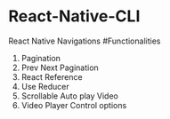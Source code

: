 # React-Native-CLI
React Native Navigations 
#Functionalities
1. Pagination
2. Prev Next Pagination
3. React Reference
4.  Use Reducer
5.  Scrollable Auto play Video
6.  Video Player Control options
